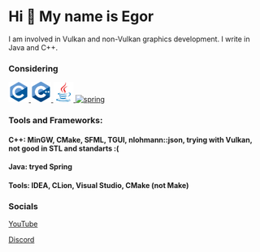 Hi 👋 My name is Egor
=====================

I am involved in Vulkan and non-Vulkan graphics development. I write in Java and C++.

### Considering

<p align="left"> <a href="https://www.cprogramming.com/" target="_blank" rel="noreferrer"> <img src="https://raw.githubusercontent.com/devicons/devicon/master/icons/c/c-original.svg" alt="c" width="40" height="40"/> </a> <a href="https://www.w3schools.com/cpp/" target="_blank" rel="noreferrer"> <img src="https://raw.githubusercontent.com/devicons/devicon/master/icons/cplusplus/cplusplus-original.svg" alt="cplusplus" width="40" height="40"/> </a> <a href="https://www.java.com" target="_blank" rel="noreferrer"> <img src="https://raw.githubusercontent.com/devicons/devicon/master/icons/java/java-original.svg" alt="java" width="40" height="40"/> </a> <a href="https://spring.io/" target="_blank" rel="noreferrer"> <img src="https://www.vectorlogo.zone/logos/springio/springio-icon.svg" alt="spring" width="40" height="40"/> </a> </p>

### Tools and Frameworks: 
  #### C++: MinGW, CMake, SFML, TGUI, nlohmann::json, trying with Vulkan, not good in STL and standarts :(
  #### Java: tryed Spring 
  #### Tools: IDEA, CLion, Visual Studio, CMake (not Make)

### Socials
[YouTube](https://www.youtube.com/@vinograd_cpp "YouTube")
<p></p>

[Discord](https://discord.com/users/vinograd_1 "Discord")
